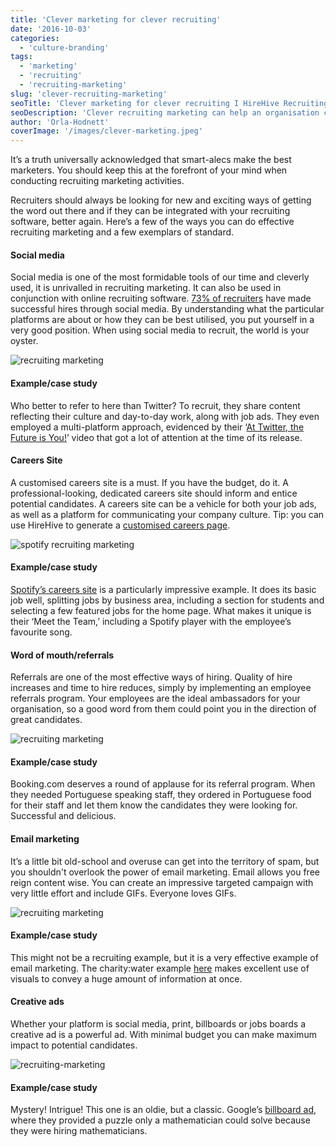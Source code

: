 ```yaml
---
title: 'Clever marketing for clever recruiting'
date: '2016-10-03'
categories:
  - 'culture-branding'
tags:
  - 'marketing'
  - 'recruiting'
  - 'recruiting-marketing'
slug: 'clever-recruiting-marketing'
seoTitle: 'Clever marketing for clever recruiting I HireHive Recruiting Software'
seoDescription: 'Clever recruiting marketing can help an organisation create a name for itself. Along with your recruiting software, what can you do to find top candidates?'
author: 'Orla-Hodnett'
coverImage: '/images/clever-marketing.jpeg'
---
```


It’s a truth universally acknowledged that smart-alecs make the best marketers. You should keep this at the forefront of your mind when conducting recruiting marketing activities.

Recruiters should always be looking for new and exciting ways of getting the word out there and if they can be integrated with your recruiting software, better again. Here’s a few of the ways you can do effective recruiting marketing and a few exemplars of standard.

#### **Social media**

Social media is one of the most formidable tools of our time and cleverly used, it is unrivalled in recruiting marketing. It can also be used in conjunction with online recruiting software. [73% of recruiters](http://www.socialtalent.co/blog/social-media-for-recruitment-facts-figures-fun-stuff) have made successful hires through social media. By understanding what the particular platforms are about or how they can be best utilised, you put yourself in a very good position. When using social media to recruit, the world is your oyster.

![recruiting marketing](/images/recruiting-marketing-twitter.png)

#### **Example/case study**

Who better to refer to here than Twitter? To recruit, they share content reflecting their culture and day-to-day work, along with job ads. They even employed a multi-platform approach, evidenced by their ‘[At Twitter, the Future is You!](https://www.youtube.com/watch?v=vccZkELgEsU)’ video that got a lot of attention at the time of its release.

#### **Careers Site**

A customised careers site is a must. If you have the budget, do it. A professional-looking, dedicated careers site should inform and entice potential candidates. A careers site can be a vehicle for both your job ads, as well as a platform for communicating your company culture. Tip: you can use HireHive to generate a [customised careers page](http://hirehive.io/recruiting-features/).

![spotify recruiting marketing](/images/recruiting-marketing.png)

#### **Example/case study**

[Spotify’s careers site](https://www.spotify.com/us/jobs/) is a particularly impressive example. It does its basic job well, splitting jobs by business area, including a section for students and selecting a few featured jobs for the home page. What makes it unique is their ‘Meet the Team,’ including a Spotify player with the employee’s favourite song.

#### **Word of mouth/referrals**

Referrals are one of the most effective ways of hiring. Quality of hire increases and time to hire reduces, simply by implementing an employee referrals program. Your employees are the ideal ambassadors for your organisation, so a good word from them could point you in the direction of great candidates.

![recruiting marketing](/images/recruiting-marketing-1.jpg)

#### **Example/case study**

Booking.com deserves a round of applause for its referral program. When they needed Portuguese speaking staff, they ordered in Portuguese food for their staff and let them know the candidates they were looking for. Successful and delicious.

#### **Email marketing**

It’s a little bit old-school and overuse can get into the territory of spam, but you shouldn't overlook the power of email marketing. Email allows you free reign content wise. You can create an impressive targeted campaign with very little effort and include GIFs. Everyone loves GIFs.

![recruiting marketing](/images/recruiting-marketing-2.jpg)

#### **Example/case study**

This might not be a recruiting example, but it is a very effective example of email marketing. The charity:water example [here](http://blog.hubspot.com/marketing/email-marketing-examples-list#sm.0007pe44f16s5e8gw1r16tjg2qd7u) makes excellent use of visuals to convey a huge amount of information at once.

#### **Creative ads**

Whether your platform is social media, print, billboards or jobs boards a creative ad is a powerful ad. With minimal budget you can make maximum impact to potential candidates.

![recruiting-marketing](/images/recruiting-marketing-google.jpg)

#### **Example/case study**

Mystery! Intrigue! This one is an oldie, but a classic. Google’s [billboard ad](https://www.cnet.com/uk/news/google-recruits-eggheads-with-mystery-billboard/), where they provided a puzzle only a mathematician could solve because they were hiring mathematicians.

